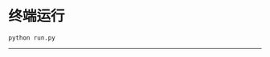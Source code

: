 # 终端运行

```shell
python run.py
```
***************************************************************************************************************************************************